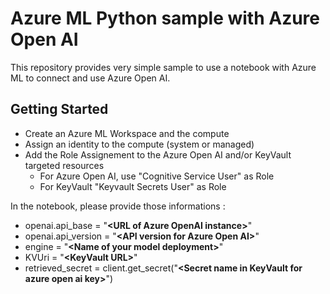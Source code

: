 # Azure ML Python sample with Azure Open AI

This repository provides very simple sample to use a notebook with Azure ML to connect and use Azure Open AI.

## Getting Started

- Create an Azure ML Workspace and the compute
- Assign an identity to the compute (system or managed)
- Add the Role Assignement to the Azure Open AI and/or KeyVault targeted resources
    - For Azure Open AI, use "Cognitive Service User" as Role
    - For KeyVault "Keyvault Secrets User" as Role

In the notebook, please provide those informations :
* openai.api_base = "**\<URL of Azure OpenAI instance\>**"
* openai.api_version = "**\<API version for Azure Open AI\>**"
* engine = "**\<Name of your model deployment\>**"
* KVUri = "**\<KeyVault URL\>**"
* retrieved_secret = client.get_secret("**\<Secret name in KeyVault for azure open ai key\>**")



